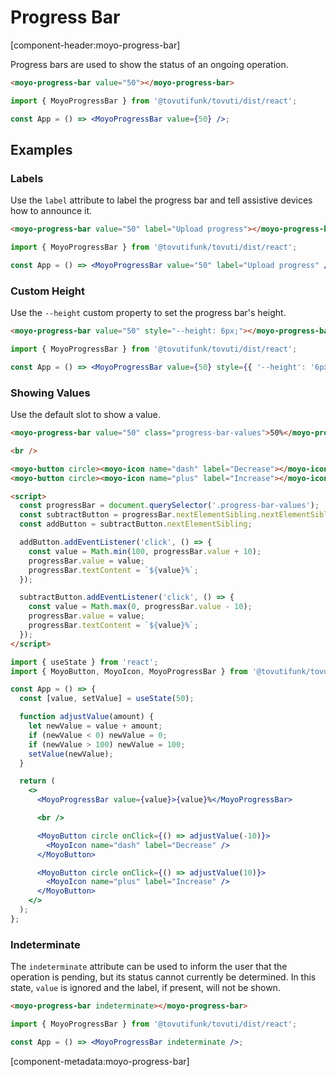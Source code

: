 # Progress Bar

[component-header:moyo-progress-bar]

Progress bars are used to show the status of an ongoing operation.

```html preview
<moyo-progress-bar value="50"></moyo-progress-bar>
```

```jsx react
import { MoyoProgressBar } from '@tovutifunk/tovuti/dist/react';

const App = () => <MoyoProgressBar value={50} />;
```

## Examples

### Labels

Use the `label` attribute to label the progress bar and tell assistive devices how to announce it.

```html preview
<moyo-progress-bar value="50" label="Upload progress"></moyo-progress-bar>
```

```jsx react
import { MoyoProgressBar } from '@tovutifunk/tovuti/dist/react';

const App = () => <MoyoProgressBar value="50" label="Upload progress" />;
```

### Custom Height

Use the `--height` custom property to set the progress bar's height.

```html preview
<moyo-progress-bar value="50" style="--height: 6px;"></moyo-progress-bar>
```

```jsx react
import { MoyoProgressBar } from '@tovutifunk/tovuti/dist/react';

const App = () => <MoyoProgressBar value={50} style={{ '--height': '6px' }} />;
```

### Showing Values

Use the default slot to show a value.

```html preview
<moyo-progress-bar value="50" class="progress-bar-values">50%</moyo-progress-bar>

<br />

<moyo-button circle><moyo-icon name="dash" label="Decrease"></moyo-icon></moyo-button>
<moyo-button circle><moyo-icon name="plus" label="Increase"></moyo-icon></moyo-button>

<script>
  const progressBar = document.querySelector('.progress-bar-values');
  const subtractButton = progressBar.nextElementSibling.nextElementSibling;
  const addButton = subtractButton.nextElementSibling;

  addButton.addEventListener('click', () => {
    const value = Math.min(100, progressBar.value + 10);
    progressBar.value = value;
    progressBar.textContent = `${value}%`;
  });

  subtractButton.addEventListener('click', () => {
    const value = Math.max(0, progressBar.value - 10);
    progressBar.value = value;
    progressBar.textContent = `${value}%`;
  });
</script>
```

```jsx react
import { useState } from 'react';
import { MoyoButton, MoyoIcon, MoyoProgressBar } from '@tovutifunk/tovuti/dist/react';

const App = () => {
  const [value, setValue] = useState(50);

  function adjustValue(amount) {
    let newValue = value + amount;
    if (newValue < 0) newValue = 0;
    if (newValue > 100) newValue = 100;
    setValue(newValue);
  }

  return (
    <>
      <MoyoProgressBar value={value}>{value}%</MoyoProgressBar>

      <br />

      <MoyoButton circle onClick={() => adjustValue(-10)}>
        <MoyoIcon name="dash" label="Decrease" />
      </MoyoButton>

      <MoyoButton circle onClick={() => adjustValue(10)}>
        <MoyoIcon name="plus" label="Increase" />
      </MoyoButton>
    </>
  );
};
```

### Indeterminate

The `indeterminate` attribute can be used to inform the user that the operation is pending, but its status cannot currently be determined. In this state, `value` is ignored and the label, if present, will not be shown.

```html preview
<moyo-progress-bar indeterminate></moyo-progress-bar>
```

```jsx react
import { MoyoProgressBar } from '@tovutifunk/tovuti/dist/react';

const App = () => <MoyoProgressBar indeterminate />;
```

[component-metadata:moyo-progress-bar]
